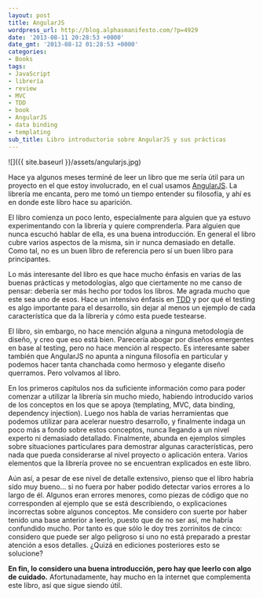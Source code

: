 ```yaml
---
layout: post
title: AngularJS
wordpress_url: http://blog.alphasmanifesto.com/?p=4929
date: '2013-08-11 20:28:53 +0000'
date_gmt: '2013-08-12 01:28:53 +0000'
categories:
- Books
tags:
- JavaScript
- librería
- review
- MVC
- TDD
- book
- AngularJS
- data binding
- templating
sub_title: Libro introductorio sobre AngularJS y sus prácticas
---
```


![]({{ site.baseurl }}/assets/angularjs.jpg)

Hace ya algunos meses terminé de leer un libro que me sería útil para un proyecto en el que estoy involucrado, en el cual usamos [AngularJS](angularjs.org). La librería me encanta, pero me tomó un tiempo entender su filosofía, y ahí es en donde este libro hace su aparición.

<!--more-->

El libro comienza un poco lento, especialmente para alguien que ya estuvo experimentando con la librería y quiere comprenderla. Para alguien que nunca escuchó hablar de ella, es una buena introducción. En general el libro cubre varios aspectos de la misma, sin ir nunca demasiado en detalle. Como tal, no es un buen libro de referencia pero sí un buen libro para principantes.

Lo más interesante del libro es que hace mucho énfasis en varias de las buenas prácticas y metodologías, algo que ciertamente no me canso de pensar: debería ser más hecho por todos los libros. Me agrada mucho que este sea uno de esos. Hace un intensivo énfasis en [TDD](http://en.wikipedia.org/wiki/Test-driven_development) y por qué el testing es algo importante para el desarrollo, sin dejar al menos un ejemplo de cada característica que da la librería y cómo esta puede testearse.

El libro, sin embargo, no hace mención alguna a ninguna metodología de diseño, y creo que eso está bien. Parecería abogar por diseños emergentes en base al testing, pero no hace mención al respecto. Es interesante saber también que AngularJS no apunta a ninguna filosofía en particular y podemos hacer tanta chanchada como hermoso y elegante diseño querramos. Pero volvamos al libro.

En los primeros capítulos nos da suficiente información como para poder comenzar a utilizar la librería sin mucho miedo, habiendo introducido varios de los conceptos en los que se apoya (templating, MVC, data binding, dependency injection). Luego nos habla de varias herramientas que podemos utilizar para acelerar nuestro desarrollo, y finalmente indaga un poco más a fondo sobre estos conceptos, nunca llegando a un nivel experto ni demasiado detallado. Finalmente, abunda en ejemplos simples sobre situaciones particulares para demostrar algunas características, pero nada que pueda considerarse al nivel proyecto o aplicación entera. Varios elementos que la librería provee no se encuentran explicados en este libro.

Aún así, a pesar de ese nivel de detalle extensivo, pienso que el libro habría sido muy bueno... si no fuera por haber podido detectar varios errores a lo largo de él. Algunos eran errores menores, como piezas de código que no corresponden al ejemplo que se está describiendo, o explicaciones incorrectas sobre algunos conceptos. Me considero con suerte por haber tenido una base anterior a leerlo, puesto que de no ser así, me habría confundido mucho. Por tanto es que sólo le doy tres zorrinitos de cinco: considero que puede ser algo peligroso si uno no está preparado a prestar atención a esos detalles.  ¿Quizá en ediciones posteriores esto se solucione?

**En fin, lo considero una buena introducción, pero hay que leerlo con algo de cuidado.** Afortunadamente, hay mucho en la internet que complementa este libro, así que sigue siendo útil.

